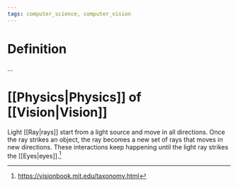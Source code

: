 ```yaml
---
tags: computer_science, computer_vision
---
```


# Definition

...

# [[Physics|Physics]] of [[Vision|Vision]]

Light [[Ray|rays]] start from a light source and move in all directions. Once the ray strikes an object, the ray becomes a new set of rays that moves in new directions. These interactions keep happening until the light ray strikes the [[Eyes|eyes]].[^1]

[^1]: https://visionbook.mit.edu/taxonomy.html